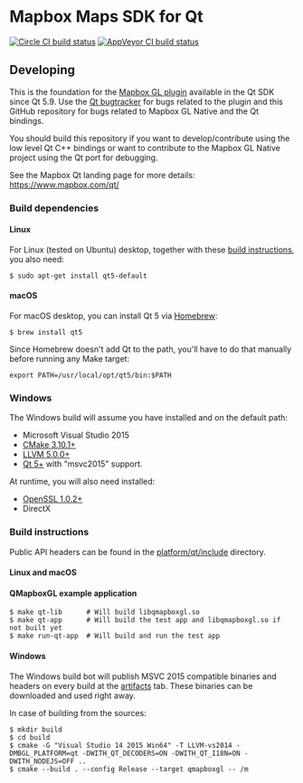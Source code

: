 # Mapbox Maps SDK for Qt

[![Circle CI build status](https://circleci.com/gh/mapbox/mapbox-gl-native.svg?style=shield)](https://circleci.com/gh/mapbox/workflows/mapbox-gl-native/tree/master) [![AppVeyor CI build status](https://ci.appveyor.com/api/projects/status/3q12kbcooc6df8uc?svg=true)](https://ci.appveyor.com/project/Mapbox/mapbox-gl-native)

## Developing

This is the foundation for the [Mapbox GL plugin](https://doc.qt.io/qt-5/location-plugin-mapboxgl.html)
available in the Qt SDK since Qt 5.9. Use the [Qt bugtracker](https://bugreports.qt.io) for bugs related
to the plugin and this GitHub repository for bugs related to Mapbox GL Native and the Qt bindings.

You should build this repository if you want to develop/contribute using the low level Qt C++ bindings or
want to contribute to the Mapbox GL Native project using the Qt port for debugging.

See the Mapbox Qt landing page for more details: https://www.mapbox.com/qt/

### Build dependencies

#### Linux

For Linux (tested on Ubuntu) desktop, together with these [build instructions](../linux/README.md), you also need:

```
$ sudo apt-get install qt5-default
```

#### macOS

For macOS desktop, you can install Qt 5 via [Homebrew](https://brew.sh):

```
$ brew install qt5
```

Since Homebrew doesn't add Qt to the path, you'll have to do that manually before running any Make target:

```
export PATH=/usr/local/opt/qt5/bin:$PATH
```

### Windows

The Windows build will assume you have installed and on the default path:

- Microsoft Visual Studio 2015
- [CMake 3.10.1+](https://cmake.org/download/)
- [LLVM 5.0.0+](https://releases.llvm.org/download.html)
- [Qt 5+](https://www.qt.io/download) with "msvc2015" support.

At runtime, you will also need installed:

- [OpenSSL 1.0.2+](https://slproweb.com/products/Win32OpenSSL.html)
- DirectX

### Build instructions

Public API headers can be found in the [platform/qt/include](include) directory.

#### Linux and macOS

#### QMapboxGL example application

```
$ make qt-lib      # Will build libqmapboxgl.so
$ make qt-app      # Will build the test app and libqmapboxgl.so if not built yet
$ make run-qt-app  # Will build and run the test app
```

#### Windows

The Windows build bot will publish MSVC 2015 compatible binaries and headers on every build
at the [artifacts](https://ci.appveyor.com/project/Mapbox/mapbox-gl-native/build/artifacts) tab.
These binaries can be downloaded and used right away.

In case of building from the sources:

```
$ mkdir build
$ cd build
$ cmake -G "Visual Studio 14 2015 Win64" -T LLVM-vs2014 -DMBGL_PLATFORM=qt -DWITH_QT_DECODERS=ON -DWITH_QT_I18N=ON -DWITH_NODEJS=OFF ..
$ cmake --build . --config Release --target qmapboxgl -- /m
```
